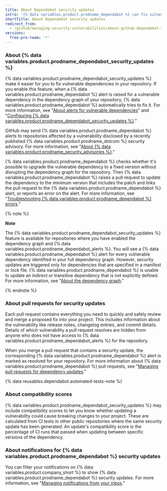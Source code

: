 ```yaml
---
title: About Dependabot security updates
intro: '{% data variables.product.prodname_dependabot %} can fix vulnerable dependencies for you by raising pull requests with security updates.'
shortTitle: About Dependabot security updates
redirect_from:
  - /github/managing-security-vulnerabilities/about-github-dependabot-security-updates
versions:
  free-pro-team: '*'
---
```


### About {% data variables.product.prodname_dependabot_security_updates %}

{% data variables.product.prodname_dependabot_security_updates %} make it easier for you to fix vulnerable dependencies in your repository. If you enable this feature, when a {% data variables.product.prodname_dependabot %} alert is raised for a vulnerable dependency in the dependency graph of your repository, {% data variables.product.prodname_dependabot %} automatically tries to fix it. For more information, see "[About alerts for vulnerable dependencies](/github/managing-security-vulnerabilities/about-alerts-for-vulnerable-dependencies)" and "[Configuring {% data variables.product.prodname_dependabot_security_updates %}](/github/managing-security-vulnerabilities/configuring-dependabot-security-updates)."

GitHub may send {% data variables.product.prodname_dependabot %} alerts to repositories affected by a vulnerability disclosed by a recently published {% data variables.product.prodname_dotcom %} security advisory. For more information, see "[About {% data variables.product.prodname_security_advisories %}](/github/managing-security-vulnerabilities/about-github-security-advisories#dependabot-alerts-for-published-security-advisories)."


{% data variables.product.prodname_dependabot %} checks whether it's possible to upgrade the vulnerable dependency to a fixed version without disrupting the dependency graph for the repository. Then {% data variables.product.prodname_dependabot %} raises a pull request to update the dependency to the minimum version that includes the patch and links the pull request to the {% data variables.product.prodname_dependabot %} alert, or reports an error on the alert. For more information, see "[Troubleshooting {% data variables.product.prodname_dependabot %} errors](/github/managing-security-vulnerabilities/troubleshooting-dependabot-errors)."

{% note %}

**Note**

The {% data variables.product.prodname_dependabot_security_updates %} feature is available for repositories where you have enabled the dependency graph and {% data variables.product.prodname_dependabot_alerts %}. You will see a {% data variables.product.prodname_dependabot %} alert for every vulnerable dependency identified in your full dependency graph. However, security updates are triggered only for dependencies that are specified in a manifest or lock file. {% data variables.product.prodname_dependabot %} is unable to update an indirect or transitive dependency that is not explicitly defined. For more information, see "[About the dependency graph](/github/visualizing-repository-data-with-graphs/about-the-dependency-graph#dependencies-included)."

{% endnote %}

### About pull requests for security updates

Each pull request contains everything you need to quickly and safely review and merge a proposed fix into your project. This includes information about the vulnerability like release notes, changelog entries, and commit details. Details of which vulnerability a pull request resolves are hidden from anyone who does not have access to {% data variables.product.prodname_dependabot_alerts %} for the repository.

When you merge a pull request that contains a security update, the corresponding {% data variables.product.prodname_dependabot %} alert is marked as resolved for your repository. For more information about {% data variables.product.prodname_dependabot %} pull requests, see "[Managing pull requests for dependency updates](/github/administering-a-repository/managing-pull-requests-for-dependency-updates)."

{% data reusables.dependabot.automated-tests-note %}

### About compatibility scores

{% data variables.product.prodname_dependabot_security_updates %} may include compatibility scores to let you know whether updating a vulnerability could cause breaking changes to your project. These are calculated from CI tests in other public repositories where the same security update has been generated. An update's compatibility score is the percentage of CI runs that passed when updating between specific versions of the dependency.

### About notifications for {% data variables.product.prodname_dependabot %} security updates

You can filter your notifications on {% data variables.product.company_short %} to show {% data variables.product.prodname_dependabot %} security updates. For more information, see "[Managing notifications from your inbox](/github/managing-subscriptions-and-notifications-on-github/managing-notifications-from-your-inbox#dependabot-custom-filters)."